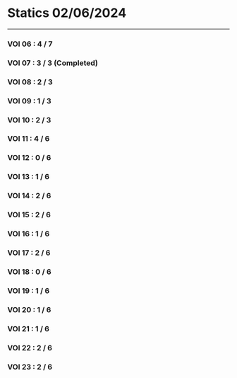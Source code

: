 # Statics 02/06/2024
----
### **VOI 06** : 4 / 7
### **VOI 07** : 3 / 3 (Completed)
### **VOI 08** : 2 / 3
### **VOI 09** : 1 / 3
### **VOI 10** : 2 / 3
### **VOI 11** : 4 / 6
### **VOI 12** : 0 / 6
### **VOI 13** : 1 / 6
### **VOI 14** : 2 / 6
### **VOI 15** : 2 / 6
### **VOI 16** : 1 / 6
### **VOI 17** : 2 / 6
### **VOI 18** : 0 / 6
### **VOI 19** : 1 / 6
### **VOI 20** : 1 / 6
### **VOI 21** : 1 / 6
### **VOI 22** : 2 / 6
### **VOI 23** : 2 / 6
